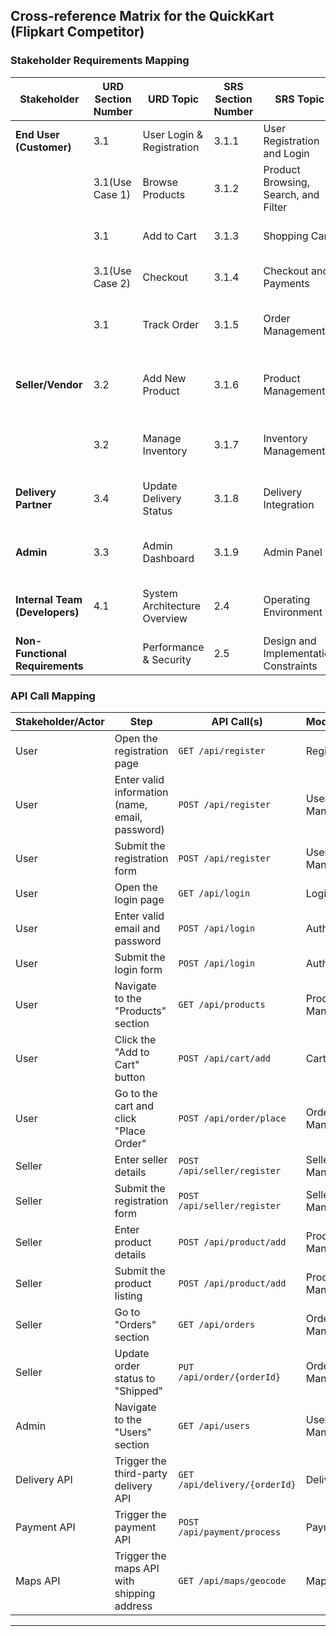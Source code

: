 ## **Cross-reference Matrix** for the **QuickKart (Flipkart Competitor)**

### Stakeholder Requirements Mapping

| **Stakeholder**             | **URD Section Number** | **URD Topic**             | **SRS Section Number** | **SRS Topic**               | **Design Section Number** | **Design Topic**                 | **Test Section Number** | **Test Topics**                        |
|-----------------------------|------------------------|---------------------------|------------------------|-----------------------------|----------------------------|-----------------------------------|------------------------|---------------------------------------|
| **End User (Customer)**      | 3.1                    | User Login & Registration  | 3.1.1                  | User Registration and Login  | 4.2.2                      | Authentication Service             | TC-REG-001              | Validate user registration functionality. |
|                             | 3.1(Use Case 1)         | Browse Products            | 3.1.2                  | Product Browsing, Search, and Filter | 4.2.3                      | Product Catalog Service            | TC-PRODUCTS-003         | Validate product listing display.     |
|                             | 3.1                    | Add to Cart                | 3.1.3                  | Shopping Cart                | 4.1.1                      | Shopping Cart and Wishlist          | TC-CART-004             | Validate add/remove from cart.        |
|                             | 3.1(Use Case 2)         | Checkout                   | 3.1.4                  | Checkout and Payments        | 4.2.5                      | Payment Service                    | TC-ORDER-005            | Validate checkout flow.              |
|                             | 3.1                    | Track Order                | 3.1.5                  | Order Management             | 4.2.4                      | Order Management Service           | TC-TRACK-005            | Validate order tracking functionality. |
| **Seller/Vendor**            | 3.2                    | Add New Product            | 3.1.6                  | Product Management           | 4.2.3                      | Product Management                 | TC-SELLER-ADD-PRODUCT-007 | Validate product upload process.     |
|                             | 3.2                    | Manage Inventory           | 3.1.7                  | Inventory Management         | 4.2.3                      | Product Management                 | TC-SELLER-MANAGE-ORDER-008 | Validate inventory updates.          |
| **Delivery Partner**         | 3.4                    | Update Delivery Status     | 3.1.8                  | Delivery Integration         | 4.2.4                      | Order Management Service           | TC-DELIVERY-010         | Validate delivery status updates.    |
| **Admin**                    | 3.3                    | Admin Dashboard            | 3.1.9                  | Admin Panel                  | 4.2.2                      | Admin Dashboard                    | TC-ADMIN-MANAGE-USERS-009 | Validate admin dashboard functionality. |
| **Internal Team (Developers)** | 4.1                  | System Architecture Overview | 2.4                    | Operating Environment        | 4.2.1                      | API Gateway                        | TC-ARCH-010             | Validate system architecture integration. |
| **Non-Functional Requirements** |                        | Performance & Security     | 2.5                    | Design and Implementation Constraints | 7.1                        | Performance                        | TC-NFR-011             | Test system performance & security.  |

### API Call Mapping

| **Stakeholder/Actor**   | **Step**                                     | **API Call(s)**                | **Module/Service**         |
|-------------------------|----------------------------------------------|--------------------------------|----------------------------|
| User                    | Open the registration page                   | `GET /api/register`            | Registration               |
| User                    | Enter valid information (name, email, password) | `POST /api/register`           | User Management            |
| User                    | Submit the registration form                 | `POST /api/register`           | User Management            |
| User                    | Open the login page                          | `GET /api/login`               | Login                      |
| User                    | Enter valid email and password               | `POST /api/login`              | Authentication             |
| User                    | Submit the login form                        | `POST /api/login`              | Authentication             |
| User                    | Navigate to the "Products" section           | `GET /api/products`            | Product Management         |
| User                    | Click the "Add to Cart" button               | `POST /api/cart/add`           | Cart                       |
| User                    | Go to the cart and click "Place Order"       | `POST /api/order/place`        | Order Management           |
| Seller                  | Enter seller details                         | `POST /api/seller/register`    | Seller Management          |
| Seller                  | Submit the registration form                 | `POST /api/seller/register`    | Seller Management          |
| Seller                  | Enter product details                        | `POST /api/product/add`        | Product Management         |
| Seller                  | Submit the product listing                   | `POST /api/product/add`        | Product Management         |
| Seller                  | Go to "Orders" section                       | `GET /api/orders`              | Order Management           |
| Seller                  | Update order status to "Shipped"             | `PUT /api/order/{orderId}`     | Order Management           |
| Admin                   | Navigate to the "Users" section              | `GET /api/users`               | User Management            |
| Delivery API            | Trigger the third-party delivery API         | `GET /api/delivery/{orderId}`  | Delivery API               |
| Payment API             | Trigger the payment API                     | `POST /api/payment/process`    | Payment API                |
| Maps API                | Trigger the maps API with shipping address   | `GET /api/maps/geocode`        | Maps API                   |

---
